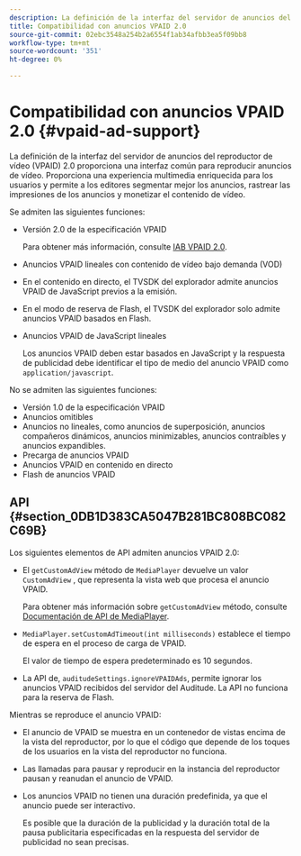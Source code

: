 ```yaml
---
description: La definición de la interfaz del servidor de anuncios del reproductor de vídeo (VPAID) 2.0 proporciona una interfaz común para reproducir anuncios de vídeo. Proporciona una experiencia multimedia enriquecida para los usuarios y permite a los editores segmentar mejor los anuncios, rastrear las impresiones de los anuncios y monetizar el contenido de vídeo.
title: Compatibilidad con anuncios VPAID 2.0
source-git-commit: 02ebc3548a254b2a6554f1ab34afbb3ea5f09bb8
workflow-type: tm+mt
source-wordcount: '351'
ht-degree: 0%

---
```


# Compatibilidad con anuncios VPAID 2.0 {#vpaid-ad-support}

La definición de la interfaz del servidor de anuncios del reproductor de vídeo (VPAID) 2.0 proporciona una interfaz común para reproducir anuncios de vídeo. Proporciona una experiencia multimedia enriquecida para los usuarios y permite a los editores segmentar mejor los anuncios, rastrear las impresiones de los anuncios y monetizar el contenido de vídeo.

Se admiten las siguientes funciones:

* Versión 2.0 de la especificación VPAID

  Para obtener más información, consulte [IAB VPAID 2.0](https://www.iab.com/guidelines/digital-video-player-ad-interface-definition-vpaid-2-0/).
* Anuncios VPAID lineales con contenido de vídeo bajo demanda (VOD)
* En el contenido en directo, el TVSDK del explorador admite anuncios VPAID de JavaScript previos a la emisión.
* En el modo de reserva de Flash, el TVSDK del explorador solo admite anuncios VPAID basados en Flash.
* Anuncios VPAID de JavaScript lineales

  Los anuncios VPAID deben estar basados en JavaScript y la respuesta de publicidad debe identificar el tipo de medio del anuncio VPAID como `application/javascript`.

No se admiten las siguientes funciones:

* Versión 1.0 de la especificación VPAID
* Anuncios omitibles
* Anuncios no lineales, como anuncios de superposición, anuncios compañeros dinámicos, anuncios minimizables, anuncios contraíbles y anuncios expandibles.
* Precarga de anuncios VPAID
* Anuncios VPAID en contenido en directo
* Flash de anuncios VPAID

## API {#section_0DB1D383CA5047B281BC808BC082C69B}

Los siguientes elementos de API admiten anuncios VPAID 2.0:

* El `getCustomAdView` método de `MediaPlayer` devuelve un valor `CustomAdView` , que representa la vista web que procesa el anuncio VPAID.

  Para obtener más información sobre `getCustomAdView` método, consulte [Documentación de API de MediaPlayer](https://help.adobe.com/en_US/primetime/api/psdk/browser_tvsdk/AdobePSDK.MediaPlayer.html).

* `MediaPlayer.setCustomAdTimeout(int milliseconds)` establece el tiempo de espera en el proceso de carga de VPAID.

  El valor de tiempo de espera predeterminado es 10 segundos.

* La API de, `auditudeSettings.ignoreVPAIDAds`, permite ignorar los anuncios VPAID recibidos del servidor del Auditude. La API no funciona para la reserva de Flash.

Mientras se reproduce el anuncio VPAID:

* El anuncio de VPAID se muestra en un contenedor de vistas encima de la vista del reproductor, por lo que el código que depende de los toques de los usuarios en la vista del reproductor no funciona.
* Las llamadas para pausar y reproducir en la instancia del reproductor pausan y reanudan el anuncio de VPAID.
* Los anuncios VPAID no tienen una duración predefinida, ya que el anuncio puede ser interactivo.

  Es posible que la duración de la publicidad y la duración total de la pausa publicitaria especificadas en la respuesta del servidor de publicidad no sean precisas.
